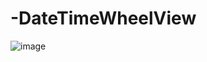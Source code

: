 # -DateTimeWheelView
![image](https://github.com/jenior/-DateTimeWheelView/device-2016-06-30-113635.gif )